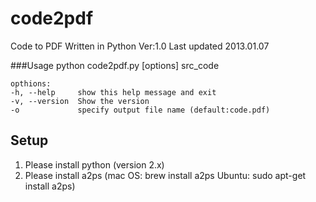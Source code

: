 code2pdf
========
Code to PDF Written in Python Ver:1.0 Last updated 2013.01.07

###Usage
    python code2pdf.py [options] src_code
    
    opthions:
    -h, --help     show this help message and exit
    -v, --version  Show the version
    -o             specify output file name (default:code.pdf)

Setup
---------------------------------------
 1. Please install python (version 2.x)
 2. Please install a2ps (mac OS: brew install a2ps Ubuntu: sudo apt-get install a2ps)
